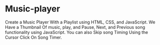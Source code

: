 # Music-player
Create a Music Player With a Playlist using HTML, CSS, and JavaScript. We Have a Thumbnail Of music, play, and Pause, Next, and Previous song functionality using  JavaScript. You can also Skip song Timing Using the Cursor Click On Song Timer.
